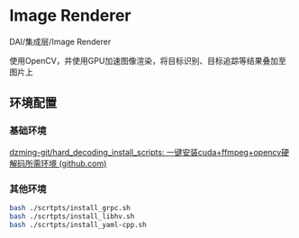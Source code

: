 # Image Renderer

DAI/集成层/Image Renderer

使用OpenCV，并使用GPU加速图像渲染，将目标识别、目标追踪等结果叠加至图片上

## 环境配置

### 基础环境

[dzming-git/hard_decoding_install_scripts: 一键安装cuda+ffmpeg+opencv硬解码所需环境 (github.com)](https://github.com/dzming-git/hard_decoding_install_scripts)

### 其他环境

```bash
bash ./scrtpts/install_grpc.sh
bash ./scrtpts/install_libhv.sh
bash ./scrtpts/install_yaml-cpp.sh
```
